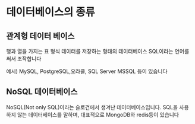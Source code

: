 # 데이터베이스의 종류
## 관계형 데이터 베이스
행과 열을 가지는 표 형식 데이터를 저장하는 형태의 데이터베이스
SQL이라는 언어를 써서 조작합니다

예시) MySQL, PostgreSQL,오라클, SQL Server MSSQL 등이 있습니다

## NoSQL 데이터베이스
NoSQL(Not only SQL)이라는 슬로건에서 생겨난 데이터베이스입니다. SQL을 사용하지 않는 데이터베이스를 말하며, 대표적으로 MongoDB와 redis등이 있습니다

